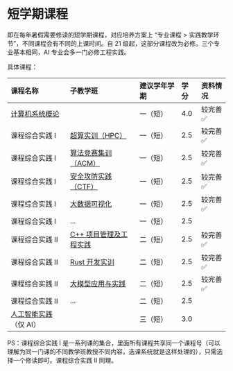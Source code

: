 # 短学期课程

即在每年暑假需要修读的短学期课程，对应培养方案上 “专业课程 > 实践教学环节”，不同课程会有不同的上课时间。自 21 级起，这部分课程改为必修。三个专业基本相同，AI 专业会多一门必修工程实践。

具体课程：

<style>
.md-typeset table:not([class]) th {
    min-width: 1em;
}
</style>

<div style="text-align: center" markdown="1">

|课程名称|子教学班|建议学年学期|学分|资料情况|
|:--|:--|:--|:--|:--|
|[计算机系统概论](ics/)||一（短）|4.0|较完善✅|
|课程综合实践 Ⅰ|[超算实训（HPC）](hpc/)|一（短）|2.5|较完善✅|
|课程综合实践 Ⅰ|[算法竞赛集训（ACM）](acm/)|一（短）|2.5|较完善✅|
|课程综合实践 Ⅰ|[安全攻防实践（CTF）](ctf/)|一（短）|2.5|较完善✅|
|课程综合实践 Ⅰ|[大数据可视化](data_visualization/)|一（短）|2.5|较完善✅|
|课程综合实践 Ⅰ|...|一（短）|2.5||
|课程综合实践 Ⅱ|[C++ 项目管理及工程实践](cpp_project/)|二（短）|2.5|较完善✅|
|课程综合实践 Ⅱ|[Rust 开发实训](rust/)|二（短）|2.5|较完善✅|
|课程综合实践 Ⅱ|[大模型应用与实践](llm)|二（短）|2.5|较完善✅|
|课程综合实践 Ⅱ|...|二（短）|2.5||
|[人工智能实践](ai_practice/)（仅 AI）||三（短）|3.0||

</div>

PS：课程综合实践 Ⅰ 是一系列课的集合，里面所有课程共享同一个课程号（可以理解为同一门课的不同教学班教授不同内容，选课系统就是这样处理的），只需选择一个修读即可。课程综合实践 Ⅱ 同理。
